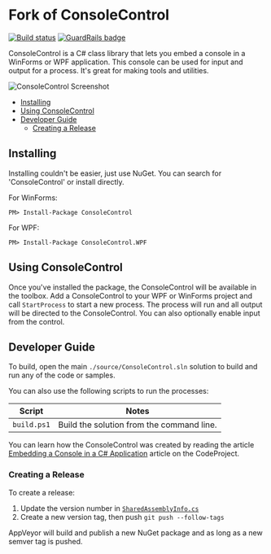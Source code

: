 # Fork of ConsoleControl

[![Build status](https://ci.appveyor.com/api/projects/status/8i3y31o3j6aomjim?svg=true)](https://ci.appveyor.com/project/dwmkerr/consolecontrol) [![GuardRails badge](https://badges.guardrails.io/dwmkerr/consolecontrol.svg?token=569f2cc38a148f785f3a38ef0bcf5f5964995d7ca625abfad9956b14bd06ad96&provider=github)](https://dashboard.guardrails.io/gh/dwmkerr/16697)

ConsoleControl is a C# class library that lets you embed a console in a WinForms or WPF application. This console can be used for input and output for a process. It's great for making tools and utilities.

![ConsoleControl Screenshot](./docs/screenshot.png "ConsoleControl Screenshot")

<!-- vim-markdown-toc GFM -->

* [Installing](#installing)
* [Using ConsoleControl](#using-consolecontrol)
* [Developer Guide](#developer-guide)
    * [Creating a Release](#creating-a-release)

<!-- vim-markdown-toc -->

## Installing

Installing couldn't be easier, just use NuGet. You can search for 'ConsoleControl' or install directly.

For WinForms:

```
PM> Install-Package ConsoleControl
```

For WPF:

```
PM> Install-Package ConsoleControl.WPF
```

## Using ConsoleControl

Once you've installed the package, the ConsoleControl will be available in the toolbox. Add a ConsoleControl to your WPF or WinForms project and call `StartProcess` to start a new process. The process will run and all output will be directed to the ConsoleControl. You can also optionally enable input from the control.

## Developer Guide

To build, open the main `./source/ConsoleControl.sln` solution to build and run any of the code or samples.

You can also use the following scripts to run the processes:

| Script      | Notes                                     |
|-------------|-------------------------------------------|
| `build.ps1` | Build the solution from the command line. |

You can learn how the ConsoleControl was created by reading the article [Embedding a Console in a C# Application](http://www.codeproject.com/Articles/335909/Embedding-a-Console-in-a-C-Application) article on the CodeProject.

### Creating a Release

To create a release:

1. Update the version number in [`SharedAssemblyInfo.cs`](./source/SharedAssemblyInfo.cs)
2. Create a new version tag, then push `git push --follow-tags`

AppVeyor will build and publish a new NuGet package and as long as a new semver tag is pushed.
